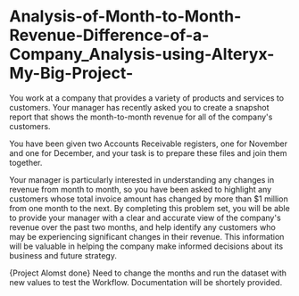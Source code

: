 # Analysis-of-Month-to-Month-Revenue-Difference-of-a-Company_Analysis-using-Alteryx-My-Big-Project-

You work at a company that provides a variety of products and services to customers. Your manager has recently asked you to create a snapshot report that shows the month-to-month revenue for all of the company's customers. 

You have been given two Accounts Receivable registers, one for November and one for December, and your task is to prepare these files and join them together.

Your manager is particularly interested in understanding any changes in revenue from month to month, so you have been asked to highlight any customers whose total invoice amount has changed by more than $1 million from one month to the next. By completing this problem set, you will be able to provide your manager with a clear and accurate view of the company's revenue over the past two months, and help identify any customers who may be experiencing significant changes in their revenue. This information will be valuable in helping the company make informed decisions about its business and future strategy.


{Project Alomst done} Need to change the months and run the dataset with new values to test the Workflow.
Documentation will be shortely provided.
